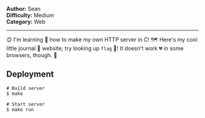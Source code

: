 **Author:** Sean<br>
**Difficulty:** Medium<br>
**Category:** Web

---

😊 I'm learning 🧠 how to make my own HTTP server in C! 🗺️ Here's my cool little journal 📖 website; try looking up `flag` 🚩! It doesn't work 💔 in some browsers, though. 🙇

## Deployment

```shell
# Build server
$ make

# Start server
$ make run
```
